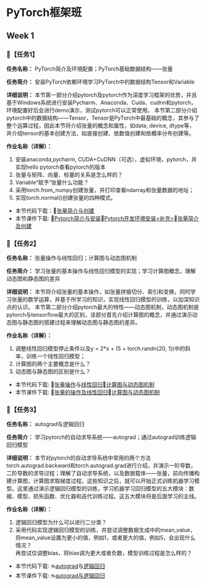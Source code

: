 # PyTorch框架班 

## Week 1

### 🛴【任务1】

**任务名称：**
PyTorch简介及环境配置；PyTorch基础数据结构——张量

**任务简介：**
安装PyTorch依赖环境学习PyTorch中的数据结构Tensor和Variable

**详细说明：**
本节第一部分介绍pytorch及pytorch作为深度学习框架的优势，并且基于Windows系统进行安装Pycharm、Anaconda、Cuda、cudnn和pytorch，环境配置好后会进行demo演示，测试pytorch可以正常使用。
本节第二部分介绍pytorch中的数据结构——Tensor，Tensor是PyTorch中最基础的概念，其参与了整个运算过程，因此本节将介绍张量的概念和属性，如data, device, dtype等，并介绍tensor的基本创建方法，如直接创建、依数值创建和依概率分布创建等。

**作业名称（详解）：**
1. 安装anaconda,pycharm, CUDA+CuDNN（可选），虚拟环境，pytorch，并实现hello pytorch查看pytorch的版本
2. 张量与矩阵、向量、标量的关系是怎么样的？
3. Variable“赋予”张量什么功能？
4. 采用torch.from_numpy创建张量，并打印查看ndarray和张量数据的地址；
5. 实现torch.normal()创建张量的四种模式。
- 本节代码下载：🔪[张量简介与创建](https://github.com/JansonYuan/Pytorch-Camp/blob/master/%E4%BB%A3%E7%A0%81%E5%90%88%E9%9B%86/01-02-%E4%BB%A3%E7%A0%81-%E5%BC%A0%E9%87%8F%E7%AE%80%E4%BB%8B%E4%B8%8E%E5%88%9B%E5%BB%BA/lesson-02.py)
- 本节课件下载: 📌[Pytorch简介与安装](https://github.com/JansonYuan/Pytorch-Camp/blob/master/%E8%AF%BE%E4%BB%B6%E5%90%88%E9%9B%86/01-01-pytorch%E7%AE%80%E4%BB%8B%E4%B8%8E%E5%AE%89%E8%A3%85.pdf)📌[Pytorch开发环境安装<补充>](https://github.com/JansonYuan/Pytorch-Camp/blob/master/%E8%AF%BE%E4%BB%B6%E5%90%88%E9%9B%86/01-01-%E8%A1%A5%E5%85%85-ppt-pytorch%E5%BC%80%E5%8F%91%E7%8E%AF%E5%A2%83%E5%AE%89%E8%A3%85.pdf)🔪[张量简介及创建](https://github.com/JansonYuan/Pytorch-Camp/blob/master/%E8%AF%BE%E4%BB%B6%E5%90%88%E9%9B%86/01-02-ppt-%E5%BC%A0%E9%87%8F%E7%AE%80%E4%BB%8B%E5%8F%8A%E5%88%9B%E5%BB%BA.pdf)

### 🛴【任务2】

**任务名称：**
张量操作与线性回归；计算图与动态图机制

**任务简介：**
学习张量的基本操作与线性回归模型的实现；学习计算图概念，理解动态图和静态图的差异

**详细说明：**
本节将介绍张量的基本操作，如张量拼接切分、索引和变换，同时学习张量的数学运算，并基于所学习的知识，实现线性回归模型的训练，以加深知识点的认识。
本节第二部分介绍pytorch最大的特性——动态图机制，动态图机制是pytorch与tensorflow最大的区别，该部分首先介绍计算图的概念，并通过演示动态图与静态图的搭建过程来理解动态图与静态图的差异。

**作业名称（详解）：**
1. 调整线性回归模型停止条件以及y = 2*x + (5 + torch.randn(20, 1))中的斜率，训练一个线性回归模型；
2. 计算图的两个主要概念是什么？
3. 动态图与静态图的区别是什么？
- 本节代码下载: 🥥[张量操作](https://github.com/JansonYuan/Pytorch-Camp/blob/master/%E4%BB%A3%E7%A0%81%E5%90%88%E9%9B%86/01-03-%E4%BB%A3%E7%A0%81-%E5%BC%A0%E9%87%8F%E6%93%8D%E4%BD%9C%E4%B8%8E%E7%BA%BF%E6%80%A7%E5%9B%9E%E5%BD%92/lesson-03.py)与[线性回归](https://github.com/JansonYuan/Pytorch-Camp/blob/master/%E4%BB%A3%E7%A0%81%E5%90%88%E9%9B%86/01-03-%E4%BB%A3%E7%A0%81-%E5%BC%A0%E9%87%8F%E6%93%8D%E4%BD%9C%E4%B8%8E%E7%BA%BF%E6%80%A7%E5%9B%9E%E5%BD%92/lesson-03-Linear-Regression.py)🥝[计算图与动态图机制](https://github.com/JansonYuan/Pytorch-Camp/blob/master/%E4%BB%A3%E7%A0%81%E5%90%88%E9%9B%86/01-04-%E4%BB%A3%E7%A0%81-%E8%AE%A1%E7%AE%97%E5%9B%BE%E4%B8%8E%E5%8A%A8%E6%80%81%E5%9B%BE%E6%9C%BA%E5%88%B6/lesson-04-Computational-Graph.py)
- 本节课件下载: 🥥[张量的操作及线性回归](https://github.com/JansonYuan/Pytorch-Camp/blob/master/%E8%AF%BE%E4%BB%B6%E5%90%88%E9%9B%86/01-03-ppt-%E5%BC%A0%E9%87%8F%E7%9A%84%E6%93%8D%E4%BD%9C%E5%8F%8A%E7%BA%BF%E6%80%A7%E5%9B%9E%E5%BD%92.pdf)🥝[计算图与动态图机制](https://github.com/JansonYuan/Pytorch-Camp/blob/master/%E8%AF%BE%E4%BB%B6%E5%90%88%E9%9B%86/01-04-ppt-%E8%AE%A1%E7%AE%97%E5%9B%BE%E4%B8%8E%E5%8A%A8%E6%80%81%E5%9B%BE%E6%9C%BA%E5%88%B6.pdf)

### 🛴【任务3】

**任务名称：**
autograd与逻辑回归

**任务简介：**
学习pytorch的自动求导系统——autograd；通过autograd训练逻辑回归模型

**详细说明：**
本节对pytorch的自动求导系统中常用的两个方法torch.autograd.backward和torch.autograd.grad进行介绍，并演示一阶导数，二阶导数的求导过程；理解了自动求导系统，以及数据载体——张量，前向传播构建计算图，计算图求取梯度过程，这些知识之后，就可以开始正式训练机器学习模型。这里通过演示逻辑回归模型的训练，学习机器学习回归模型的五大模块：数据、模型、损失函数、优化器和迭代训练过程。这五大模块将是后面学习的主线。

**作业名称（详解）：**
1. 逻辑回归模型为什么可以进行二分类？
2. 采用代码实现逻辑回归模型的训练，并尝试调整数据生成中的mean_value，将mean_value设置为更小的值，例如1，或者更大的值，例如5，会出现什么情况？  
再尝试仅调整bias，将bias调为更大或者负数，模型训练过程是怎么样的？
- 本节代码下载: ☕[autograd](https://github.com/JansonYuan/Pytorch-Camp/blob/master/%E4%BB%A3%E7%A0%81%E5%90%88%E9%9B%86/01-05-%E4%BB%A3%E7%A0%81-autograd%E4%B8%8E%E9%80%BB%E8%BE%91%E5%9B%9E%E5%BD%92/lesson-05-autograd.py)与[逻辑回归](https://github.com/JansonYuan/Pytorch-Camp/blob/master/%E4%BB%A3%E7%A0%81%E5%90%88%E9%9B%86/01-05-%E4%BB%A3%E7%A0%81-autograd%E4%B8%8E%E9%80%BB%E8%BE%91%E5%9B%9E%E5%BD%92/lesson-05-Logistic-Regression.py)
- 本节课件下载: ☕[autograd与逻辑回归](https://github.com/JansonYuan/Pytorch-Camp/blob/master/%E8%AF%BE%E4%BB%B6%E5%90%88%E9%9B%86/01-05-ppt-autograd%E4%B8%8E%E9%80%BB%E8%BE%91%E5%9B%9E%E5%BD%92.pdf)
